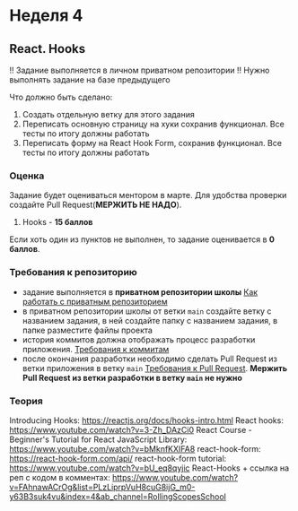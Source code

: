 # Неделя 4

## React. Hooks




!! Задание выполняется в личном приватном репозитории !!
Нужно выполнять задание на базе предыдущего




Что должно быть сделано:



1) Создать отдельную ветку для этого задания
2) Переписать основную страницу на хуки сохранив функционал. Все тесты по итогу должны работать
3) Переписать форму на React Hook Form, сохранив функционал. Все тесты по итогу должны работать


### Оценка


Задание будет оцениваться ментором в марте. Для удобства проверки создайте Pull Request(**МЕРЖИТЬ НЕ НАДО**).


1) Hooks - **15 баллов**


Если хоть один из пунктов не выполнен, то задание оценивается в **0 баллов**.

### Требования к репозиторию

- задание выполняется в **приватном репозитории школы** [Как работать с приватным репозиторием](https://docs.rs.school/#/private-repository?id=Как-работать-с-приватным-репозиторием)
- в приватном репозитории школы от ветки `main` создайте ветку с названием задания, в ней создайте папку с названием задания, в папке разместите файлы проекта
- история коммитов должна отображать процесс разработки приложения. [Требования к коммитам](https://docs.rs.school/#/git-convention?id=Требования-к-именам-коммитов)
- после окончания разработки необходимо сделать Pull Request из ветки приложения в ветку `main` [Требования к Pull Request](https://docs.rs.school/#/pull-request-review-process?id=Требования-к-pull-request-pr). **Мержить Pull Request из ветки разработки в ветку `main` не нужно**


### Теория
Introducing Hooks: https://reactjs.org/docs/hooks-intro.html
React hooks: https://www.youtube.com/watch?v=3-Zh_DAzCi0
React Course - Beginner's Tutorial for React JavaScript Library: https://www.youtube.com/watch?v=bMknfKXIFA8
react-hook-form: https://react-hook-form.com/api/
react-hook-form tutorial: https://www.youtube.com/watch?v=bU_eq8qyjic
React-Hooks + ссылка на реп с кодом в комментах: https://www.youtube.com/watch?v=FAhnawACrOg&list=PLzLiprpVuH8cuG8ijG_m0-y63B3suk4vu&index=4&ab_channel=RollingScopesSchool
